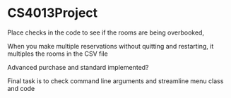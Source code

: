 # CS4013Project

Place checks in the code to see if the rooms are being overbooked,

When you make multiple reservations without quitting and restarting, it multiples the rooms in the CSV file

Advanced purchase and standard implemented?

Final task is to check command line arguments and streamline menu class and code
